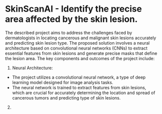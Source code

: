 # SkinScanAI - Identify the precise area affected by the skin lesion.

The described project aims to address the challenges faced by dermatologists in locating cancerous and malignant skin lesions accurately and predicting skin lesion type. The proposed solution involves a neural architecture based on convolutional neural networks (CNNs) to extract essential features from skin lesions and generate precise masks that define the lesion area. The key components and outcomes of the project include:

1) Neural Architecture:

* The project utilizes a convolutional neural network, a type of deep learning model designed for image analysis tasks.
* The neural network is trained to extract features from skin lesions, which are crucial for accurately determining the location and spread of cancerous tumors and predicting type of skin lesions.

2) 
